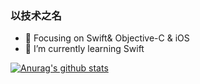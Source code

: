 ### 以技术之名 

<!--
**iamlay/iamlay** is a ✨ _special_ ✨ repository because its `README.md` (this file) appears on your GitHub profile.

Here are some ideas to get you started:

- 🔭 Focusing on Swift& Objective-C & iOS 
- 🌱 I’m currently learning Swift

-->
- 🔭 Focusing on Swift& Objective-C & iOS  
- 🌱 I’m currently learning Swift  

[![Anurag's github stats](https://github-readme-stats.vercel.app/api?username=iamlay)](https://github.com/anuraghazra/github-readme-stats?theme=dark)
